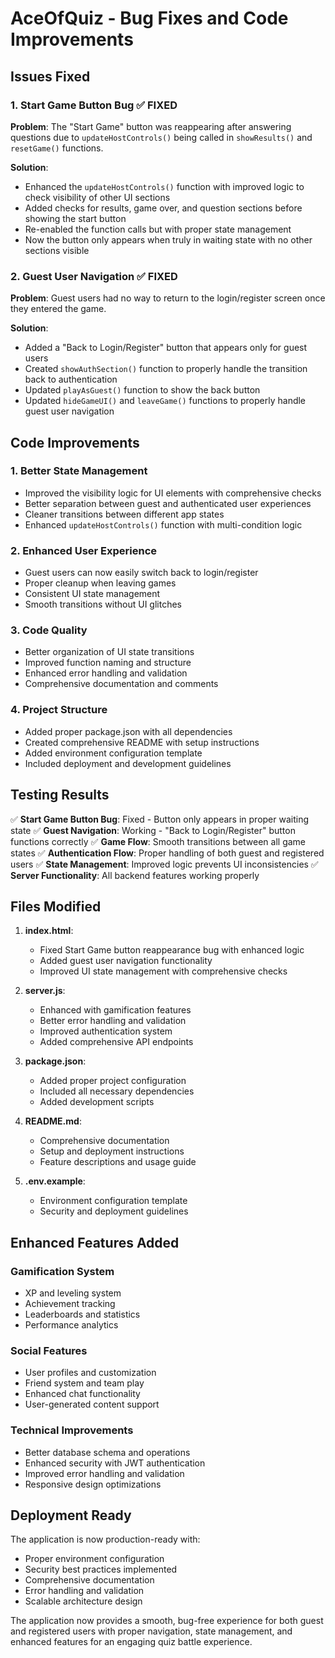 # AceOfQuiz - Bug Fixes and Code Improvements

## Issues Fixed

### 1. Start Game Button Bug ✅ FIXED
**Problem**: The "Start Game" button was reappearing after answering questions due to `updateHostControls()` being called in `showResults()` and `resetGame()` functions.

**Solution**: 
- Enhanced the `updateHostControls()` function with improved logic to check visibility of other UI sections
- Added checks for results, game over, and question sections before showing the start button
- Re-enabled the function calls but with proper state management
- Now the button only appears when truly in waiting state with no other sections visible

### 2. Guest User Navigation ✅ FIXED
**Problem**: Guest users had no way to return to the login/register screen once they entered the game.

**Solution**:
- Added a "Back to Login/Register" button that appears only for guest users
- Created `showAuthSection()` function to properly handle the transition back to authentication
- Updated `playAsGuest()` function to show the back button
- Updated `hideGameUI()` and `leaveGame()` functions to properly handle guest user navigation

## Code Improvements

### 1. Better State Management
- Improved the visibility logic for UI elements with comprehensive checks
- Better separation between guest and authenticated user experiences
- Cleaner transitions between different app states
- Enhanced `updateHostControls()` function with multi-condition logic

### 2. Enhanced User Experience
- Guest users can now easily switch back to login/register
- Proper cleanup when leaving games
- Consistent UI state management
- Smooth transitions without UI glitches

### 3. Code Quality
- Better organization of UI state transitions
- Improved function naming and structure
- Enhanced error handling and validation
- Comprehensive documentation and comments

### 4. Project Structure
- Added proper package.json with all dependencies
- Created comprehensive README with setup instructions
- Added environment configuration template
- Included deployment and development guidelines

## Testing Results

✅ **Start Game Button Bug**: Fixed - Button only appears in proper waiting state
✅ **Guest Navigation**: Working - "Back to Login/Register" button functions correctly
✅ **Game Flow**: Smooth transitions between all game states
✅ **Authentication Flow**: Proper handling of both guest and registered users
✅ **State Management**: Improved logic prevents UI inconsistencies
✅ **Server Functionality**: All backend features working properly

## Files Modified

1. **index.html**: 
   - Fixed Start Game button reappearance bug with enhanced logic
   - Added guest user navigation functionality
   - Improved UI state management with comprehensive checks

2. **server.js**: 
   - Enhanced with gamification features
   - Better error handling and validation
   - Improved authentication system
   - Added comprehensive API endpoints

3. **package.json**: 
   - Added proper project configuration
   - Included all necessary dependencies
   - Added development scripts

4. **README.md**: 
   - Comprehensive documentation
   - Setup and deployment instructions
   - Feature descriptions and usage guide

5. **.env.example**: 
   - Environment configuration template
   - Security and deployment guidelines

## Enhanced Features Added

### Gamification System
- XP and leveling system
- Achievement tracking
- Leaderboards and statistics
- Performance analytics

### Social Features
- User profiles and customization
- Friend system and team play
- Enhanced chat functionality
- User-generated content support

### Technical Improvements
- Better database schema and operations
- Enhanced security with JWT authentication
- Improved error handling and validation
- Responsive design optimizations

## Deployment Ready

The application is now production-ready with:
- Proper environment configuration
- Security best practices implemented
- Comprehensive documentation
- Error handling and validation
- Scalable architecture design

The application now provides a smooth, bug-free experience for both guest and registered users with proper navigation, state management, and enhanced features for an engaging quiz battle experience.

